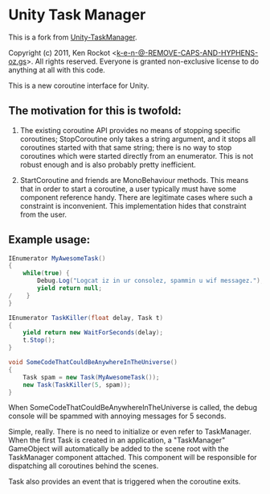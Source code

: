 # Unity Task Manager
This is a fork from <a href="https://github.com/krockot/Unity-TaskManager">Unity-TaskManager</a>.

Copyright (c) 2011, Ken Rockot  <k-e-n-@-REMOVE-CAPS-AND-HYPHENS-oz.gs>.  All rights reserved.
Everyone is granted non-exclusive license to do anything at all with this code.

This is a new coroutine interface for Unity.

## The motivation for this is twofold:

1. The existing coroutine API provides no means of stopping specific
coroutines; StopCoroutine only takes a string argument, and it stops
all coroutines started with that same string; there is no way to stop
coroutines which were started directly from an enumerator.  This is
not robust enough and is also probably pretty inefficient.

2. StartCoroutine and friends are MonoBehaviour methods.  This means
that in order to start a coroutine, a user typically must have some
component reference handy.  There are legitimate cases where such a
constraint is inconvenient.  This implementation hides that
constraint from the user.

## Example usage:

```csharp
IEnumerator MyAwesomeTask()
{
    while(true) {
        Debug.Log("Logcat iz in ur consolez, spammin u wif messagez.");
        yield return null;
/    }
}

IEnumerator TaskKiller(float delay, Task t)
{
    yield return new WaitForSeconds(delay);
    t.Stop();
}

void SomeCodeThatCouldBeAnywhereInTheUniverse()
{
    Task spam = new Task(MyAwesomeTask());
    new Task(TaskKiller(5, spam));
}
```

When SomeCodeThatCouldBeAnywhereInTheUniverse is called, the debug console
will be spammed with annoying messages for 5 seconds.

Simple, really.  There is no need to initialize or even refer to TaskManager.
When the first Task is created in an application, a "TaskManager" GameObject
will automatically be added to the scene root with the TaskManager component
attached.  This component will be responsible for dispatching all coroutines
behind the scenes.

Task also provides an event that is triggered when the coroutine exits.
